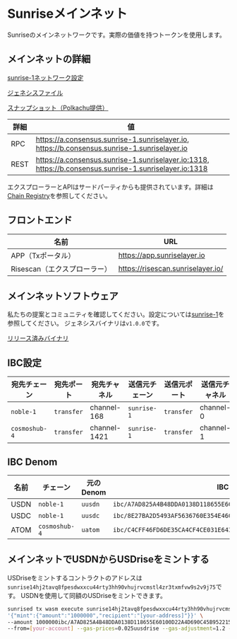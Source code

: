 # Sunriseメインネット

Sunriseのメインネットワークです。実際の価値を持つトークンを使用します。

## メインネットの詳細

[sunrise-1ネットワーク設定](https://github.com/sunriselayer/network/tree/main/sunrise-1)

[ジェネシスファイル](https://github.com/sunriselayer/network/blob/main/sunrise-1/genesis.json)

[スナップショット（Polkachu提供）](https://www.polkachu.com/tendermint_snapshots/sunrise)

| 詳細 | 値 |
| --- | --- |
| RPC | <https://a.consensus.sunrise-1.sunriselayer.io>, <https://b.consensus.sunrise-1.sunriselayer.io> |
| REST | <https://a.consensus.sunrise-1.sunriselayer.io:1318>, <https://b.consensus.sunrise-1.sunriselayer.io:1318> |

エクスプローラーとAPIはサードパーティからも提供されています。詳細は[Chain Registry](https://github.com/cosmos/chain-registry/blob/master/sunrise/chain.json)を参照してください。

## フロントエンド

| 名前 | URL |
| --- | --- |
| APP（Txポータル） | <https://app.sunriselayer.io> |
| Risescan（エクスプローラー） | <https://risescan.sunriselayer.io/> |

## メインネットソフトウェア

私たちの提案とコミュニティを確認してください。設定については[sunrise-1](https://github.com/sunriselayer/network/tree/main/sunrise-1)を参照してください。
ジェネシスバイナリは`v1.0.0`です。

[リリース済みバイナリ](https://github.com/sunriselayer/sunrise/releases)

## IBC設定

| 宛先チェーン | 宛先ポート | 宛先チャネル | 送信元チェーン | 送信元ポート | 送信元チャネル |
| --- | --- | --- | --- | --- | --- |
| `noble-1` | `transfer` | channel-168 | `sunrise-1` | `transfer` | channel-0 |
| `cosmoshub-4` | `transfer` | channel-1421 | `sunrise-1` | `transfer` | channel-1 |

## IBC Denom

| 名前 | チェーン | 元のDenom | IBC denom |
| --- | --- | --- | --- |
| USDN | `noble-1` | `uusdn` | `ibc/A7AD825A4B48DDA0138D118655E60100D22A4D690C45B95221520B58C9A64B63` |
| USDC | `noble-1` | `uusdc` | `ibc/8E27BA2D5493AF5636760E354E46004562C46AB7EC0CC4C1CA14E9E20E2545B5` |
| ATOM | `cosmoshub-4` | `uatom` | `ibc/C4CFF46FD6DE35CA4CF4CE031E643C8FDC9BA4B99AE598E9B0ED98FE3A2319F9` |

## メインネットでUSDNからUSDriseをミントする

USDriseをミントするコントラクトのアドレスは`sunrise14hj2tavq8fpesdwxxcu44rty3hh90vhujrvcmstl4zr3txmfvw9s2v9j75`です。
USDNを使用して同額のUSDriseをミントできます。

```bash
sunrised tx wasm execute sunrise14hj2tavq8fpesdwxxcu44rty3hh90vhujrvcmstl4zr3txmfvw9s2v9j75 \
'{"mint":{"amount":"1000000","recipient":"[your-address]"}}' \
--amount 1000000ibc/A7AD825A4B48DDA0138D118655E60100D22A4D690C45B95221520B58C9A64B63 \
--from=[your-account] --gas-prices=0.025uusdrise --gas-adjustment=1.2 --gas=auto -y
```
